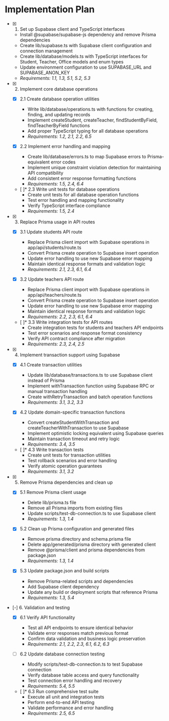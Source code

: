 # Implementation Plan

- [x] 1. Set up Supabase client and TypeScript interfaces

  - Install @supabase/supabase-js dependency and remove Prisma dependencies
  - Create lib/supabase.ts with Supabase client configuration and connection management
  - Create lib/database/models.ts with TypeScript interfaces for Student, Teacher, Office models and enum types
  - Update environment configuration to use SUPABASE_URL and SUPABASE_ANON_KEY
  - _Requirements: 1.1, 1.3, 5.1, 5.2, 5.3_

- [x] 2. Implement core database operations

  - [x] 2.1 Create database operation utilities

    - Write lib/database/operations.ts with functions for creating, finding, and updating records
    - Implement createStudent, createTeacher, findStudentByField, findTeacherByField functions
    - Add proper TypeScript typing for all database operations
    - _Requirements: 1.2, 2.1, 2.2, 6.5_

  - [x] 2.2 Implement error handling and mapping

    - Create lib/database/errors.ts to map Supabase errors to Prisma-equivalent error codes
    - Implement unique constraint violation detection for maintaining API compatibility
    - Add consistent error response formatting functions
    - _Requirements: 1.5, 2.4, 6.4_

  - [ ]\* 2.3 Write unit tests for database operations
    - Create unit tests for all database operation functions
    - Test error handling and mapping functionality
    - Verify TypeScript interface compliance
    - _Requirements: 1.5, 2.4_

- [x] 3. Replace Prisma usage in API routes

  - [x] 3.1 Update students API route

    - Replace Prisma client import with Supabase operations in app/api/students/route.ts
    - Convert Prisma create operation to Supabase insert operation
    - Update error handling to use new Supabase error mapping
    - Maintain identical response formats and validation logic
    - _Requirements: 2.1, 2.3, 6.1, 6.4_

  - [x] 3.2 Update teachers API route

    - Replace Prisma client import with Supabase operations in app/api/teachers/route.ts
    - Convert Prisma create operation to Supabase insert operation
    - Update error handling to use new Supabase error mapping
    - Maintain identical response formats and validation logic
    - _Requirements: 2.2, 2.3, 6.1, 6.4_

  - [ ]\* 3.3 Write integration tests for API routes
    - Create integration tests for students and teachers API endpoints
    - Test error scenarios and response format consistency
    - Verify API contract compliance after migration
    - _Requirements: 2.3, 2.4, 2.5_

- [x] 4. Implement transaction support using Supabase

  - [x] 4.1 Create transaction utilities

    - Update lib/database/transactions.ts to use Supabase client instead of Prisma
    - Implement withTransaction function using Supabase RPC or manual transaction handling
    - Create withRetryTransaction and batch operation functions
    - _Requirements: 3.1, 3.2, 3.3_

  - [x] 4.2 Update domain-specific transaction functions

    - Convert createStudentWithTransaction and createTeacherWithTransaction to use Supabase
    - Implement optimistic locking equivalent using Supabase queries
    - Maintain transaction timeout and retry logic
    - _Requirements: 3.4, 3.5_

  - [ ]\* 4.3 Write transaction tests
    - Create unit tests for transaction utilities
    - Test rollback scenarios and error handling
    - Verify atomic operation guarantees
    - _Requirements: 3.1, 3.2_

- [x] 5. Remove Prisma dependencies and clean up


  - [x] 5.1 Remove Prisma client usage

    - Delete lib/prisma.ts file
    - Remove all Prisma imports from existing files
    - Update scripts/test-db-connection.ts to use Supabase client
    - _Requirements: 1.3, 1.4_

  - [x] 5.2 Clean up Prisma configuration and generated files

    - Remove prisma directory and schema.prisma file
    - Delete app/generated/prisma directory with generated client
    - Remove @prisma/client and prisma dependencies from package.json
    - _Requirements: 1.3, 1.4_

  - [x] 5.3 Update package.json and build scripts

    - Remove Prisma-related scripts and dependencies
    - Add Supabase client dependency
    - Update any build or deployment scripts that reference Prisma
    - _Requirements: 1.3, 5.4_

- [-] 6. Validation and testing




  - [x] 6.1 Verify API functionality



    - Test all API endpoints to ensure identical behavior
    - Validate error responses match previous format
    - Confirm data validation and business logic preservation
    - _Requirements: 2.1, 2.2, 2.3, 6.1, 6.2, 6.3_


  - [ ] 6.2 Update database connection testing

    - Modify scripts/test-db-connection.ts to test Supabase connection
    - Verify database table access and query functionality
    - Test connection error handling and recovery
    - _Requirements: 5.4, 5.5_

  - [ ]\* 6.3 Run comprehensive test suite
    - Execute all unit and integration tests
    - Perform end-to-end API testing
    - Validate performance and error handling
    - _Requirements: 2.5, 6.5_
